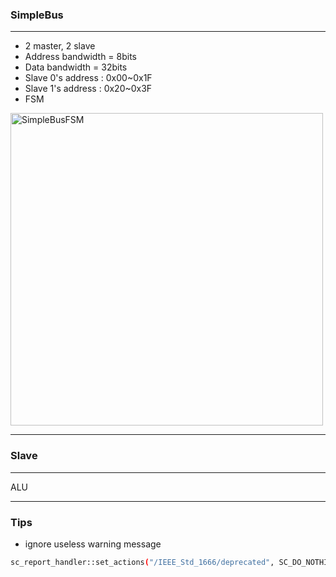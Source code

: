 
### SimpleBus
------------
- 2 master, 2 slave
- Address bandwidth = 8bits
- Data bandwidth = 32bits
- Slave 0's address : 0x00~0x1F
- Slave 1's address : 0x20~0x3F
- FSM
<img width="500" alt="SimpleBusFSM" src="https://user-images.githubusercontent.com/57093610/94173213-8ec1b900-fece-11ea-9e49-08098132556e.PNG">

------------



### Slave
------------
ALU


------------


### Tips
- ignore useless warning message
```bash
sc_report_handler::set_actions("/IEEE_Std_1666/deprecated", SC_DO_NOTHING);
```
